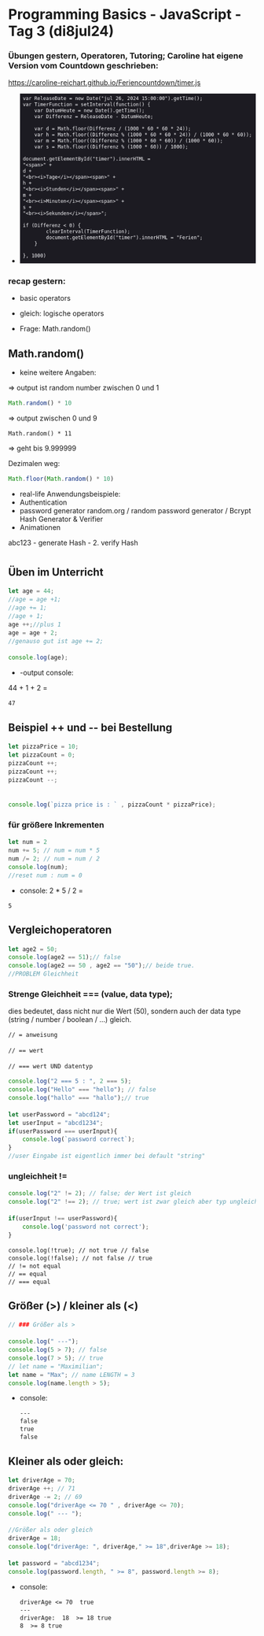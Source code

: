 # Programming Basics - JavaScript - Tag 3 (di8jul24)

### Übungen gestern, Operatoren, Tutoring; Caroline hat eigene Version vom Countdown geschrieben:

https://caroline-reichart.github.io/Feriencountdown/timer.js

- ![alt text](image-1.png)

### recap gestern:

- basic operators 

- gleich: logische operators

- Frage: Math.random()

## Math.random()

- keine weitere Angaben:

=> output ist random number zwischen 0 und 1

```javascript
Math.random() * 10

```
=> output zwischen 0 und 9

```
Math.random() * 11 
``` 
<!-- eigentlich [10+1] -->

=> geht bis 9.999999

Dezimalen weg: 
```javascript
Math.floor(Math.random() * 10)
```

- real-life Anwendungsbeispiele: 
- Authentication
- password generator random.org / random password generator / Bcrypt Hash Generator & Verifier
- Animationen



abc123 - generate Hash - 2. verify Hash 

#
#
## Üben im Unterricht

```javascript
let age = 44;
//age = age +1;
//age += 1;
//age + 1;
age ++;//plus 1
age = age + 2;
//genauso gut ist age += 2;

console.log(age);
```
- -output console:

44 + 1 + 2 = 
```console
47
```




## Beispiel ++ und -- bei Bestellung

```javascript
let pizzaPrice = 10;
let pizzaCount = 0;
pizzaCount ++;
pizzaCount ++;
pizzaCount --;


console.log(`pizza price is : ` , pizzaCount * pizzaPrice);
```

### für größere Inkrementen

```javascript
let num = 2
num += 5; // num = num * 5
num /= 2; // num = num / 2
console.log(num); 
//reset num : num = 0
```
- console:
2 * 5 / 2 = 
```console
5
```

## Vergleichoperatoren


```javascript
let age2 = 50;
console.log(age2 == 51);// false 
console.log(age2 == 50 , age2 == "50");// beide true. 
//PROBLEM Gleichheit

```

### Strenge Gleichheit === (value, data type);
dies bedeutet, dass nicht nur die Wert (50), sondern auch der data type (string / number / boolean / ...) gleich.

```
// = anweisung

// == wert

// === wert UND datentyp
```

```javascript
console.log("2 === 5 : ", 2 === 5);
console.log("Hello" === "hello"); // false
console.log("hallo" === "hallo");// true

let userPassword = "abcd124";
let userInput = "abcd1234";
if(userPassword === userInput){
    console.log(`password correct`);
}
//user Eingabe ist eigentlich immer bei default "string"

```

### ungleichheit !=

```javascript
console.log("2" != 2); // false; der Wert ist gleich
console.log("2" !== 2); // true; wert ist zwar gleich aber typ ungleich

if(userInput !== userPassword){
    console.log('password not correct');
}
```
    console.log(!true); // not true // false
    console.log(!false); // not false // true
    // != not equal
    // == equal
    // === equal

## Größer (>)  / kleiner als (<)

```javascript
// ### Größer als >

console.log(" ---");
console.log(5 > 7); // false
console.log(7 > 5); // true
// let name = "Maximilian"; 
let name = "Max"; // name LENGTH = 3
console.log(name.length > 5);
```
- console:
    ```console
    ---
    false
    true
    false
    ```

## Kleiner als oder gleich:

```javascript
let driverAge = 70;
driverAge ++; // 71
driverAge -= 2; // 69
console.log("driverAge <= 70 " , driverAge <= 70);
console.log(" --- ");

//Größer als oder gleich
driverAge = 18;
console.log("driverAge: ", driverAge," >= 18",driverAge >= 18);

let password = "abcd1234";
console.log(password.length, " >= 8", password.length >= 8);
```

- console:

    ```console
    driverAge <= 70  true
    --- 
    driverAge:  18  >= 18 true
    8  >= 8 true
    ```


